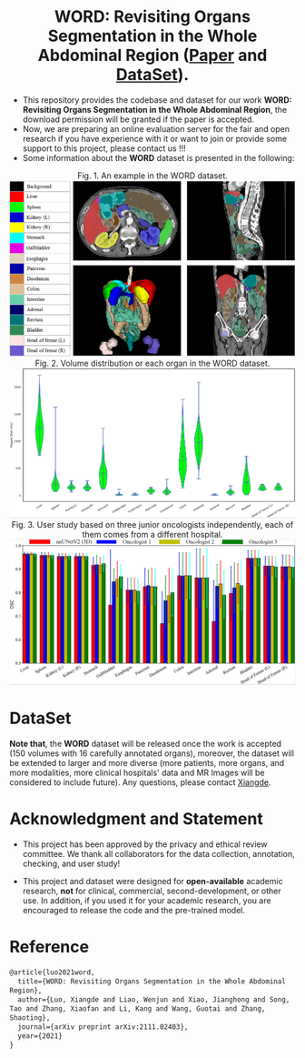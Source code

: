 # <div align=center> WORD: Revisiting Organs Segmentation in the Whole Abdominal Region ([Paper](https://arxiv.org/pdf/2111.02403.pdf) and [DataSet](https://drive.google.com/file/d/1HcRo3WARRXa_iBdFpo_4Z2s3z7PMzLlL/view?usp=sharing)).</div>
* This repository provides the codebase and dataset for our work **WORD: Revisiting Organs Segmentation in the Whole Abdominal Region**, the download permission will be granted if the paper is accepted. 
* Now, we are preparing an online evaluation server for the fair and open research if you have experience with it or want to join or provide some support to this project, please contact us !!!
* Some information about the **WORD** dataset is  presented in the following:
<div align=center>Fig. 1. An example in the WORD dataset.<img src="./figures/show_data_info.png"></div>

<div align=center>Fig. 2. Volume distribution or each organ in the WORD dataset.<img src="./figures/size.png"></div>

<div align=center>Fig. 3.  User study based on three junior oncologists independently, each of them comes from a different hospital.<img src="./figures/user.png"></div>

# DataSet
**Note that**, the **WORD** dataset will be released once the work is accepted (150 volumes with 16 carefully annotated organs), moreover, the dataset will be extended to larger and more diverse (more patients, more organs, and more modalities, more clinical hospitals' data and MR Images will be considered to include future). Any questions, please contact [Xiangde](https://luoxd1996.github.io/).

# Acknowledgment and Statement
* This project has been approved by the privacy and ethical review committee. We thank all collaborators for the data collection, annotation, checking, and user study!

* This project and dataset were designed for **open-available** academic research, **not** for clinical, commercial, second-development, or other use. In addition, if you used it for your academic research, you are encouraged to release the code and the pre-trained model.

# Reference

    @article{luo2021word,
      title={WORD: Revisiting Organs Segmentation in the Whole Abdominal Region},
      author={Luo, Xiangde and Liao, Wenjun and Xiao, Jianghong and Song, Tao and Zhang, Xiaofan and Li, Kang and Wang, Guotai and Zhang, Shaoting},
      journal={arXiv preprint arXiv:2111.02403},
      year={2021}
    }
